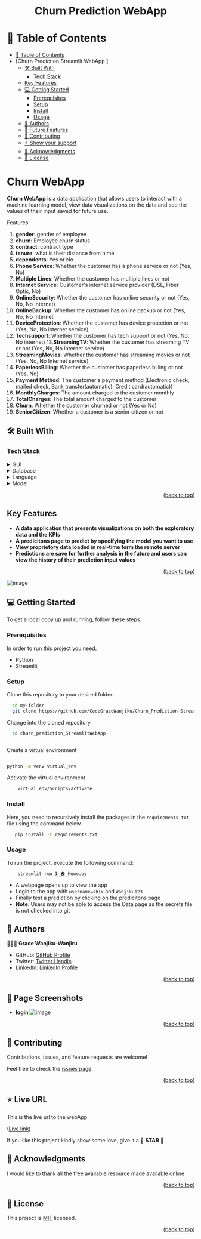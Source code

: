 <a name="readme-top"></a>

<div align="center">
  <h1><b>Churn Prediction WebApp</b></h1>
</div>

<!-- TABLE OF CONTENTS -->

# 📗 Table of Contents

- [📗 Table of Contents](#-table-of-contents)
- [Churn Prediction Streamlit WebApp ]
  - [🛠 Built With ](#-built-with-Python)
    - [Tech Stack ](#tech-stack-)
  - [Key Features ](#key-features-)
  - [💻 Getting Started ](#-getting-started-)
    - [Prerequisites](#prerequisites)
    - [Setup](#setup)
    - [Install](#install)
    - [Usage](#usage)
  - [👥 Authors ](#-authors-)
  - [🔭 Future Features ](#-future-features-)
  - [🤝 Contributing ](#-contributing-)
  - [⭐️ Show your support ](#️-show-your-support-)
  - [🙏 Acknowledgments ](#-acknowledgments-)
  - [📝 License ](#-license-)

<!-- PROJECT DESCRIPTION -->

# Churn WebApp <a name="about-project"></a>

**Churn WebApp** is a data application that allows users to interact with a machine learning model, view data visualizations on the data and see the values of their input saved for future use.

Features

1. **gender**: gender of employee
2. **churn**: Employee churn status
3. **contract**: contract type
4. **tenure**: what is their distance from hime
5. **dependents**: Yes or No
6. **Phone Service**: Whether the customer has a phone service or not (Yes, No)
7. **Multiple Lines**: Whether the customer has multiple lines or not
8. **Internet Service**: Customer's internet service provider (DSL, Fiber Optic, No)
9. **OnlineSecurity**: Whether the customer has online security or not (Yes, No, No Internet)
10. **OnlineBackup**: Whether the customer has online backup or not (Yes, No, No Internet
11. **DeviceProtection**: Whether the customer has device protection or not (Yes, No, No internet service)
12. **Techsupport**: Whether the customer has tech support or not (Yes, No, No internet)
13.**StreamingTV**: Whether the customer has streaming TV or not (Yes, No, No internet service)
14. **StreamingMovies**: Whether the customer has streaming movies or not (Yes, No, No Internet service)
15. **PaperlessBilling**: Whether the customer has paperless billing or not (Yes, No)
16. **Payment Method**: The customer's payment method (Electronic check, mailed check, Bank transfer(automatic), Credit card(automatic))
17. **MonthlyCharges**: The amount charged to the customer monthly
18. **TotalCharges**: The total amount charged to the customer
19. **Churn**: Whether the customer churned or not (Yes or No)
20. **SeniorCitizen**: Whether a customer is a senior citizen or not

## 🛠 Built With <a name="built-with"></a>

### Tech Stack <a name="tech-stack"></a>

<details>
  <summary>GUI</summary>
  <ul>
    <li><a href="">Streamlit</a></li>
  </ul>
</details>

<details>
<summary>Database</summary>
  <ul>
    <li><a href="">Microsoft SQL Server</a></li>
  </ul>
</details>

<details>
<summary>Language</summary>
  <ul>
    <li><a href="">Python</a></li>
  </ul>
</details>

<details>
<summary>Model</summary>
  <ul>
    <li><a href="">Sklearn</a></li>
  </ul>
</details>

<p align="right">(<a href="#readme-top">back to top</a>)</p>
<!-- Features -->

## Key Features <a name="key-features"></a>

- **A data application that presents visualizations on both the exploratory data and the KPIs**
- **A predicitons page to predict by specifying the model you want to use**
- **View proprietory data loaded in real-time form the remote server**
- **Predictions are save for further analysis in the future and users can view the history of their prediction input values**


<p align="right">(<a href="#readme-top">back to top</a>)</p>

![image](https://raw.githubusercontent.com/CodeGraceWanjiku/Churn_Prediction-StreamlitWebApp/c225cac302fe431e7e6b0ec622b9cfc70d96ffba/assets/Screenshot%202024-03-11%20at%2020.45.54.png)

<!-- GETTING STARTED -->

## 💻 Getting Started <a name="getting-started"></a>


To get a local copy up and running, follow these steps.

### Prerequisites

In order to run this project you need:

- Python
- Streamlit

### Setup

Clone this repository to your desired folder:


```sh
  cd my-folder
  git clone https://github.com/CodeGraceWanjiku/Churn_Prediction-StreamlitWebApp
```

Change into the cloned repository

```sh
  cd churn_prediction_StreamlitWebApp
  
```

Create a virtual environment

```sh

python -m venv virtual_env

```

Activate the virtual environment

```sh
    virtual_env/Scripts/activate
```


### Install

Here, you need to recursively install the packages in the `requirements.txt` file using the command below 

```sh
   pip install -r requirements.txt
```


### Usage

To run the project, execute the following command:


```sh
    streamlit run 1_🏠_Home.py

```

- A webpage opens up to view the app
- Login to the app with `username=shix` and `Wanjiku123`
- Finally test a prediction by clicking on the predicitons page
- **Note**: Users may not be able to access the Data page as the secrets file is not checked into git

<!-- AUTHORS -->

## 👥 Authors <a name="authors"></a>

🕵🏽‍♀️ **Grace Wanjiku-Wanjiru**

- GitHub: [GitHub Profile](https://github.com/CodeGraceWanjiku)
- Twitter: [Twitter Handle](https://twitter.com/shixay)
- LinkedIn: [LinkedIn Profile](https://www.linkedin.com/in/grace-w-wanjiru/)

<p align="right">(<a href="#readme-top">back to top</a>)</p>

<!-- PAGE SCREENSHOTS-->

## 🔭 Page Screenshots <a name="Page-Screenshots"></a>

- **login**
![image](https://raw.githubusercontent.com/CodeGraceWanjiku/Churn_Prediction-StreamlitWebApp/main/assets/Screenshot%202024-03-11%20at%2020.45.00.png)
  
<p align="right">(<a href="#readme-top">back to top</a>)</p>

<!-- CONTRIBUTING -->

## 🤝 Contributing <a name="contributing"></a>

Contributions, issues, and feature requests are welcome!

Feel free to check the [issues page](../../issues/).

<p align="right">(<a href="#readme-top">back to top</a>)</p>

<!-- SUPPORT -->

## ⭐️ Live URL <a name="support"></a>

This is the live url to the webApp

<p align="left">(<a href="https://churn-prediction-streamlitwebapp.onrender.com/">Live link</a>)</p>

If you like this project kindly show some love, give it a 🌟 **STAR** 🌟

<!-- ACKNOWLEDGEMENTS -->

## 🙏 Acknowledgments <a name="acknowledgements"></a>

I would like to thank all the free available resource made available online

<p align="right">(<a href="#readme-top">back to top</a>)</p>

<!-- LICENSE -->

## 📝 License <a name="license"></a>

This project is [MIT](./LICENSE) licensed.

<p align="right">(<a href="#readme-top">back to top</a>)</p>



